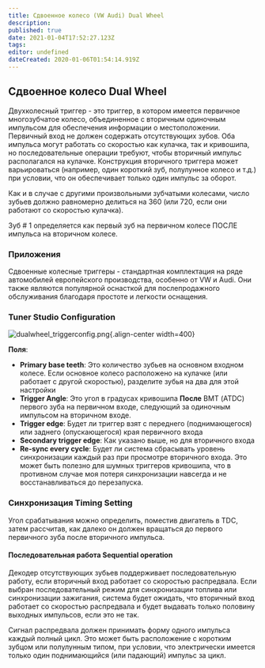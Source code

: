 ```yaml
---
title: Сдвоенное колесо (VW Audi) Dual Wheel
description: 
published: true
date: 2021-01-04T17:52:27.123Z
tags: 
editor: undefined
dateCreated: 2020-01-06T01:54:14.919Z
---
```


## Сдвоенное колесо Dual Wheel

Двухколесный триггер - это триггер, в котором имеется первичное многозубчатое колесо, объединенное с вторичным одиночным импульсом для обеспечения информации о местоположении. Первичный вход не должен содержать отсутствующих зубов. Оба импульса могут работать со скоростью как кулачка, так и кривошипа, но последовательные операции требуют, чтобы вторичный импульс располагался на кулачке. Конструкция вторичного триггера может варьироваться (например, один короткий зуб, полулунное колесо и т.д.) при условии, что он обеспечивает только один импульс за оборот.

Как и в случае с другими произвольными зубчатыми колесами, число зубьев должно равномерно делиться на 360 (или 720, если они работают со скоростью кулачка).

Зуб # 1 определяется как первый зуб на первичном колесе ПОСЛЕ импульса на вторичном колесе.

### Приложения

Сдвоенные колесные триггеры - стандартная комплектация на ряде автомобилей европейского производства, особенно от VW и Audi. Они также являются популярной оснасткой для послепродажного обслуживания благодаря простоте и легкости оснащения.

### Tuner Studio Configuration

![dualwheel_triggerconfig.png](/img/decoders/dualwheel_triggerconfig.png){.align-center width=400}

**Поля**:

- **Primary base teeth**: Это количество зубьев на основном входном колесе. Если основное колесо расположено на кулачке (или работает с другой скоростью), разделите зубья на два для этой настройки
- **Trigger Angle**: Это угол в градусах кривошипа **После** ВМТ (ATDC) первого зуба на первичном входе, следующий за одиночным импульсом на вторичном входе.
- **Trigger edge**: Будет ли триггер взят с переднего (поднимающегося) или заднего (опускающегося) края первичного входа
- **Secondary trigger edge**: Как указано выше, но для вторичного входа
- **Re-sync every cycle**: Будет ли система сбрасывать уровень синхронизации каждый раз при просмотре вторичного входа. Это может быть полезно для шумных триггеров кривошипа, что в противном случае моя потеря синхронизации навсегда и не восстанавливаться до перезапуска.

### Синхронизация Timing Setting

Угол срабатывания можно определить, поместив двигатель в TDC, затем рассчитав, как далеко он должен вращаться до первого первичного зуба после вторичного импульса.

#### Последовательная работа Sequential operation

Декодер отсутствующих зубьев поддерживает последовательную работу, если вторичный вход работает со скоростью распредвала. Если выбран последовательный режим для синхронизации топлива или синхронизации зажигания, система будет ожидать, что вторичный вход работает со скоростью распредвала и будет выдавать только половину выходных импульсов, если это не так.

Сигнал распредвала должен принимать форму одного импульса каждый полный цикл. Это может быть расположение с коротким зубцом или полулунным типом, при условии, что электрически имеется только один поднимающийся (или падающий) импульс за цикл.